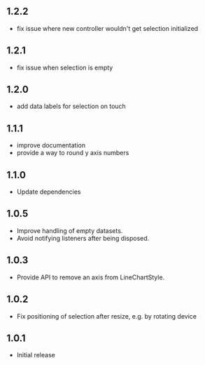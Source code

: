 ## 1.2.2

* fix issue where new controller wouldn't get selection initialized
## 1.2.1

* fix issue when selection is empty
## 1.2.0

* add data labels for selection on touch

## 1.1.1

* improve documentation
* provide a way to round y axis numbers
## 1.1.0

* Update dependencies
## 1.0.5

* Improve handling of empty datasets.
* Avoid notifying listeners after being disposed.
## 1.0.3

* Provide API to remove an axis from LineChartStyle.
## 1.0.2

* Fix positioning of selection after resize, e.g. by rotating device
## 1.0.1

* Initial release